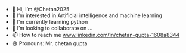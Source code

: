 - 👋 Hi, I’m @Chetan2025
- 👀 I’m interested in Artificial intelligence and machine learning 
- 🌱 I’m currently learning python
- 💞️ I’m looking to collaborate on ...
- 📫 How to reach me www.linkedin.com/in/chetan-gupta-1608a8344
- 😄 Pronouns: Mr. chetan gupta


<!---
Chetan2025/Chetan2025 is a ✨ special ✨ repository because its `README.md` (this file) appears on your GitHub profile.
You can click the Preview link to take a look at your changes.
--->
